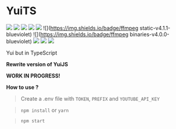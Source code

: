 # YuiTS

![](https://img.shields.io/badge/YuiTS-blue) ![](https://img.shields.io/badge/Typescript-v3.8-blue) ![](https://img.shields.io/badge/Typescript-strict%F0%9F%92%AA-blue) ![](https://img.shields.io/badge/discord.js-v12.2-blue) ![](https://img.shields.io/badge/googleapis-v48.0.0-red) ![](https://img.shields.io/badge/ffmpeg static-v4.1.1-blueviolet) ![](https://img.shields.io/badge/ffmpeg binaries-v4.0.0-blueviolet) ![](https://img.shields.io/badge/dotenv-v8.2-blueviolet) ![](https://img.shields.io/badge/node-%3E=12.0.0-brightgreen) ![](https://img.shields.io/badge/code%20style-prettier-ff69b4)

Yui but in TypeScript

**Rewrite version of YuiJS**

**WORK IN PROGRESS!**

**How to use ?**
> Create a .env file with `TOKEN`, `PREFIX` and `YOUTUBE_API_KEY`

> ```npm install``` or ```yarn```

> ```npm start```
